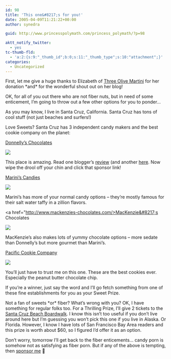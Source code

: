 ```yaml
---
id: 98
title: 'This one&#8217;s for you!'
date: 2005-04-09T11:21:22+00:00
author: synedra

guid: http://www.princesspolymath.com/princess_polymath/?p=98

aktt_notify_twitter:
  - yes
tc-thumb-fld:
  - 'a:2:{s:9:"_thumb_id";b:0;s:11:"_thumb_type";s:10:"attachment";}'
categories:
  - Uncategorized
---
```

First, let me give a huge thanks to Elizabeth of [Three Olive Martini](http://threeolivemartini.blogspot.com/) for her donation \*and\* for the wonderful shout out on her blog!
  
OK, for all of you out there who are not fiber nuts, but in need of some enticement, I&#8217;m going to throw out a few other options for you to ponder&#8230;
  
As you may know, I live in Santa Cruz, California. Santa Cruz has tons of cool stuff (not just beaches and surfers!)
  
Love Sweets? Santa Cruz has 3 independent candy makers and the best cookie company on the planet:
  
[Donnelly&#8217;s Chocolates](http://www.donnellychocolates.com)
  
![](http://www.perlgoddess.com/blog/images/donnelly.jpg)
  
This place is amazing. Read one blogger&#8217;s [review](http://bccy.blogspot.com/2002/05/once-long-ago-i-got-my-hands-on-single.html) (and another [here](http://www.metroactive.com/papers/cruz/05.26.04/dining-0422.html). Now wipe the drool off your chin and click that sponsor link!
  
[Marini&#8217;s Candies](http://www.mariniscandies.com/)
  
![](http://www.perlgoddess.com/blog/images/marinis.gif)
  
Marini&#8217;s has more of your normal candy options &#8211; they&#8217;re mostly famous for their salt water taffy in a zillion flavors.
  
<a href="http://www.mackenzies-chocolates.com/>MacKenzie&#8217;s Chocolates</a>
  
![](http://www.perlgoddess.com/blog/images/mac_choc.jpg)
  
MacKenzie&#8217;s also makes lots of yummy chocolate options &#8211; more sedate than Donnelly&#8217;s but more gourmet than Marini&#8217;s.
  
[Pacific Cookie Company](http://www.pacificcookie.com/)
  
![](http://www.perlgoddess.com/blog/images/dozen.jpg)
  
You&#8217;ll just have to trust me on this one. These are the best cookies ever. Especially the peanut butter chocolate chip.
  
If you&#8217;re a winner, just say the word and I&#8217;ll go fetch something from one of these fine establishments for you as your Sweet Prize.
  
Not a fan of sweets \*or\* fiber? What&#8217;s wrong with you? OK, I have something for regular folks too. For a Thrilling Prize, I&#8217;ll give 2 tickets to the [Santa Cruz Beach Boardwalk](http://www.beachboardwalk.com/). I know this isn&#8217;t too useful if you don&#8217;t live around here but I&#8217;m guessing you won&#8217;t pick this one if you live in Alaska. Or Florida. However, I know I have lots of San Francisco Bay Area readers and this prize is worth about $60, so I figured I&#8217;d offer it as an option.
  
Don&#8217;t worry, tomorrow I&#8217;ll get back to the fiber enticements&#8230; candy porn is somehow not as satisfying as fiber porn. But if any of the above is tempting, then [sponsor me](https://www.revlonrunwalk.com/la/secure/myWebPage.cfm?pID=232938) 🙂